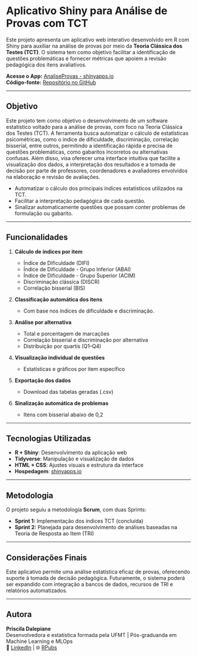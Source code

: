 # Aplicativo Shiny para Análise de Provas com TCT

Este projeto apresenta um aplicativo web interativo desenvolvido em R com Shiny para auxiliar na análise de provas por meio da **Teoria Clássica dos Testes (TCT)**. O sistema tem como objetivo facilitar a identificação de questões problemáticas e fornecer métricas que apoiem a revisão pedagógica dos itens avaliativos.

 **Acesse o App:** [AnaliseProvas - shinyapps.io](https://prisciladalepiane.shinyapps.io/AnaliseProvas/)  
 **Código-fonte:** [Repositório no GitHub](https://github.com/prisciladalepiane/app_shiny_tcc)

---

##  Objetivo

Este projeto tem como objetivo o desenvolvimento de um software estatístico voltado para a análise de provas, com foco na Teoria Clássica dos Testes (TCT).
A ferramenta busca automatizar o cálculo de estatísticas psicométricas, como o índice de dificuldade, discriminação, correlação bisserial, entre outros, 
permitindo a identificação rápida e precisa de questões problemáticas, como gabaritos incorretos ou alternativas confusas. 
Além disso, visa oferecer uma interface intuitiva que facilite a visualização dos dados, 
a interpretação dos resultados e a tomada de decisão por parte de professores, coordenadores e avaliadores envolvidos na elaboração e revisão de avaliações.

- Automatizar o cálculo dos principais índices estatísticos utilizados na TCT.
- Facilitar a interpretação pedagógica de cada questão.
- Sinalizar automaticamente questões que possam conter problemas de formulação ou gabarito.

---

##  Funcionalidades

1. **Cálculo de índices por item**
   - Índice de Dificuldade (DIFI)
   - Índice de Dificuldade - Grupo Inferior (ABAI)
   - Índice de Dificuldade - Grupo Superior (ACIM)
   - Discriminação clássica (DISCR)
   - Correlação bisserial (BIS)

2. **Classificação automática dos itens**
   - Com base nos índices de dificuldade e discriminação.

3. **Análise por alternativa**
   - Total e porcentagem de marcações
   - Correlação bisserial e discriminação por alternativa
   - Distribuição por quartis (Q1–Q4)

4. **Visualização individual de questões**
   - Estatísticas e gráficos por item específico

5. **Exportação dos dados**
   - Download das tabelas geradas (.csv)

6. **Sinalização automática de problemas**
   - Itens com bisserial abaixo de 0,2
  
---
## Tecnologias Utilizadas

- **R + Shiny**: Desenvolvimento da aplicação web
- **Tidyverse**: Manipulação e visualização de dados
- **HTML + CSS**: Ajustes visuais e estrutura da interface
- **Hospedagem**: [shinyapps.io](https://www.shinyapps.io)

---

##  Metodologia

O projeto seguiu a metodologia **Scrum**, com duas Sprints:

- **Sprint 1:** Implementação dos índices TCT (concluída)
- **Sprint 2:** Planejada para desenvolvimento de análises baseadas na Teoria de Resposta ao Item (TRI)

---

##  Considerações Finais

Este aplicativo permite uma análise estatística eficaz de provas, oferecendo suporte à tomada de decisão pedagógica. 
Futuramente, o sistema poderá ser expandido com integração a bancos de dados, recursos de TRI e relatórios automatizados.

---


##  Autora

**Priscila Dalepiane**  
Desenvolvedora e estatística formada pela UFMT | Pós-graduanda em Machine Learning e MLOps  
📎 [LinkedIn](https://www.linkedin.com/in/prisciladalepiane) | 🌐 [RPubs](https://rpubs.com/prisciladalepiane)

